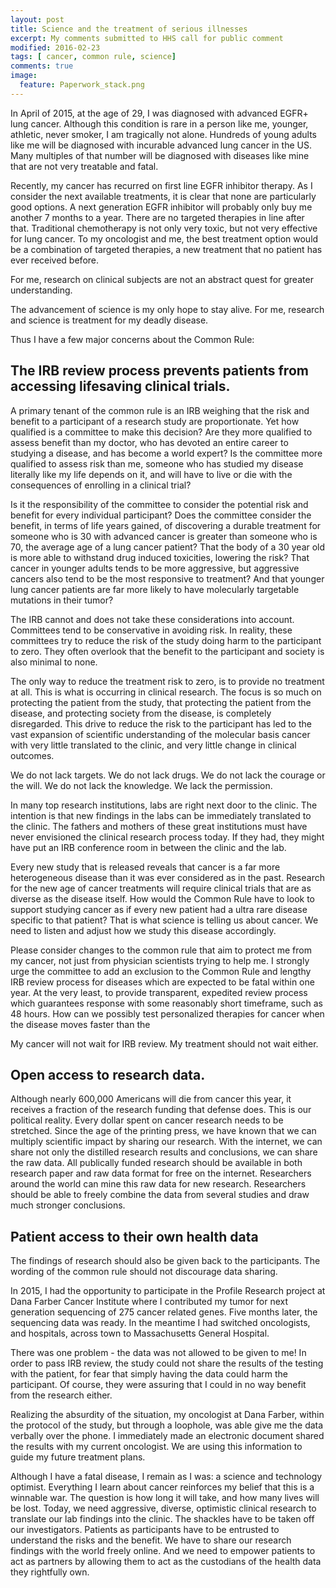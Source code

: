 ```yaml
---
layout: post
title: Science and the treatment of serious illnesses
excerpt: My comments submitted to HHS call for public comment
modified: 2016-02-23
tags: [ cancer, common rule, science]
comments: true
image:
  feature: Paperwork_stack.png
---
```



In April of 2015, at the age of 29, I was diagnosed with advanced EGFR+ lung cancer. Although this condition is rare in a person like me, younger, athletic, never smoker, I am tragically not alone. Hundreds of young adults like me will be diagnosed with incurable advanced lung cancer in the US. Many multiples of that number will be diagnosed with diseases like mine that are not very treatable and fatal. 

Recently, my cancer has recurred on first line EGFR inhibitor therapy. As I consider the next available treatments, it is clear that none are particularly good options. A next generation EGFR inhibitor will probably only buy me another 7 months to a year. There are no targeted therapies in line after that. Traditional chemotherapy is not only very toxic, but not very effective for lung cancer. To my oncologist and me, the best treatment option would be a combination of targeted therapies, a new treatment that no patient has ever received before.

For me, research on clinical subjects are not an abstract quest for greater understanding. 

The advancement of science is my only hope to stay alive. For me, research and science is treatment for my deadly disease. 

Thus I have a few major concerns about the Common Rule:

##  The IRB review process prevents patients from accessing lifesaving clinical trials.

A primary tenant of the common rule is an IRB weighing that the risk and benefit to a participant of a research study are proportionate. Yet how qualified is a committee to make this decision? Are they more qualified to assess benefit than my doctor, who has devoted an entire career to studying a disease, and has become a world expert? Is the committee more qualified to assess risk than me, someone who has studied my disease literally like my life depends on it, and will have to live or die with the consequences of enrolling in a clinical trial?

Is it the responsibility of the committee to consider the potential risk and benefit for every individual participant? Does the committee consider the benefit, in terms of life years gained, of discovering a durable treatment for someone who is 30 with advanced cancer is greater than someone who is 70, the average age of a lung cancer patient? That the body of a 30 year old is more able to withstand drug induced toxicities, lowering the risk? That cancer in younger adults tends to be more aggressive, but aggressive cancers also tend to be the most responsive to treatment? And that younger lung cancer patients are far more likely to have molecularly targetable mutations in their tumor?

The IRB cannot and does not take these considerations into account.  Committees tend to be conservative in avoiding risk. In reality, these committees try to reduce the risk of the study doing harm to the participant to zero. They often overlook that the benefit to the participant and society is also minimal to none. 

The only way to reduce the treatment risk to zero, is to provide no treatment at all. This is what is occurring in clinical research. The focus is so much on protecting the patient from the study, that protecting the patient from the disease, and protecting society from the disease, is completely disregarded. This drive to reduce the risk to the participant has led to the vast expansion of scientific understanding of the molecular basis cancer with very little translated to the clinic, and very little change in clinical outcomes.

We do not lack targets. We do not lack drugs. We do not lack the courage or the will. We do not lack the knowledge. We lack the permission. 

In many top research institutions, labs are right next door to the clinic. The intention is that new findings in the labs can be immediately translated to the clinic. The fathers and mothers of these great institutions must have never envisioned the clinical research process today.  If they had, they might have put an IRB conference room in between the clinic and the lab.

Every new study that is released reveals that cancer is a far more heterogeneous disease than it was ever considered as in the past. Research for the new age of cancer treatments will require clinical trials that are as diverse as the disease itself. How would the Common Rule have to look to support studying cancer as if every new patient had a ultra rare disease specific to that patient? That is what science is telling us about cancer. We need to listen and adjust how we study this disease accordingly.

Please consider changes to the common rule that aim to protect me from my cancer, not just from physician scientists trying to help me. I strongly urge the committee to add an exclusion to the Common Rule and lengthy IRB review process for diseases which are expected to be fatal within one year. At the very least, to provide transparent, expedited review process which guarantees response with some reasonably short timeframe, such as 48 hours. How can we possibly test personalized therapies for cancer when the disease moves faster than the 

My cancer will not wait for IRB review. My treatment should not wait either.

## Open access to research data. 

Although nearly 600,000 Americans will die from cancer this year, it receives a fraction of the research funding that defense does. This is our political reality. Every dollar spent on cancer research needs to be stretched. Since the age of the printing press, we have known that we can multiply scientific impact by sharing our research. With the internet, we can share not only the distilled research results and conclusions, we can share the raw data. All publically funded research should be available in both research paper and raw data format for free on the internet. Researchers around the world can mine this raw data for new  research. Researchers should be able to freely combine the data from several studies and draw much stronger conclusions.

## Patient access to their own health data

The findings of research should also be given back to the participants. The wording of the common rule should not discourage data sharing.

In 2015, I had the opportunity to participate in the Profile Research project at Dana Farber Cancer Institute where I contributed my tumor for  next generation sequencing of 275 cancer related genes.  Five months later, the sequencing data was ready. In the meantime I had switched oncologists, and hospitals, across town to Massachusetts General Hospital. 

There was one problem - the data was not allowed to be given to me! In order to pass IRB review, the study could not share the results of the testing with the patient, for fear that simply having the data could harm the participant. Of course, they were assuring that I could in no way benefit from the research either. 

Realizing the absurdity of the situation, my oncologist at Dana Farber, within the protocol of the study, but through a loophole, was able give me the data verbally over the phone.  I immediately made an electronic document shared the results with my current oncologist.  We are using this information to guide my future treatment plans.

Although I have a fatal disease, I remain as I was: a science and technology optimist. Everything I learn about cancer reinforces my belief that this is a winnable war. The question is how long it will take, and how many lives will be lost. Today, we need aggressive, diverse, optimistic clinical research to translate our lab findings into the clinic. The shackles have to be taken off our investigators. Patients as participants have to be entrusted to understand the risks and the benefit. We have to share our research findings with the world freely online.  And we need to empower patients to act as partners by allowing them to act as the custodians of the health data they rightfully own.
